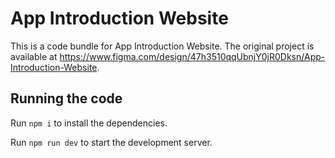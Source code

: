 
  # App Introduction Website

  This is a code bundle for App Introduction Website. The original project is available at https://www.figma.com/design/47h3510qqUbnjY0jR0Dksn/App-Introduction-Website.

  ## Running the code

  Run `npm i` to install the dependencies.

  Run `npm run dev` to start the development server.
  
